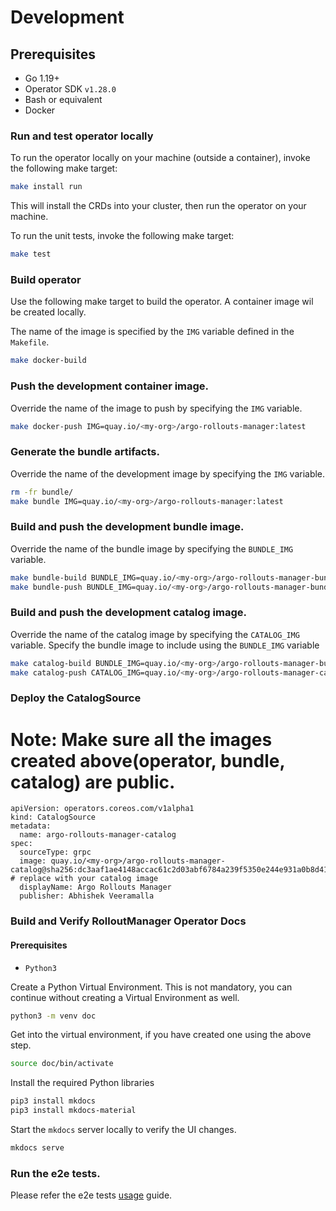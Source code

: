 
# Development

## Prerequisites

 * Go 1.19+
 * Operator SDK `v1.28.0`
 * Bash or equivalent
 * Docker

### Run and test operator locally

To run the operator locally on your machine (outside a container), invoke the following make target:

``` bash
make install run
```

This will install the CRDs into your cluster, then run the operator on your machine.

To run the unit tests, invoke the following make target:

``` bash
make test
```

### Build operator

Use the following make target to build the operator. A container image wil be created locally.

The name of the image is specified by the `IMG` variable defined in the `Makefile`.

``` bash
make docker-build
```

### Push the development container image.

Override the name of the image to push by specifying the `IMG` variable.

``` bash
make docker-push IMG=quay.io/<my-org>/argo-rollouts-manager:latest
```

### Generate the bundle artifacts.

Override the name of the development image by specifying the `IMG` variable.

``` bash
rm -fr bundle/
make bundle IMG=quay.io/<my-org>/argo-rollouts-manager:latest
```

### Build and push the development bundle image.

Override the name of the bundle image by specifying the `BUNDLE_IMG` variable.

``` bash
make bundle-build BUNDLE_IMG=quay.io/<my-org>/argo-rollouts-manager-bundle:latest
make bundle-push BUNDLE_IMG=quay.io/<my-org>/argo-rollouts-manager-bundle:latest
```

### Build and push the development catalog image.

Override the name of the catalog image by specifying the `CATALOG_IMG` variable.
Specify the bundle image to include using the `BUNDLE_IMG` variable

``` bash
make catalog-build BUNDLE_IMG=quay.io/<my-org>/argo-rollouts-manager-bundle:latest CATALOG_IMG=quay.io/<my-org>/argo-rollouts-manager-catalog:latest
make catalog-push CATALOG_IMG=quay.io/<my-org>/argo-rollouts-manager-catalog:latest
```

### Deploy the CatalogSource

# Note: Make sure all the images created above(operator, bundle, catalog) are public.

```
apiVersion: operators.coreos.com/v1alpha1
kind: CatalogSource
metadata:
  name: argo-rollouts-manager-catalog
spec:
  sourceType: grpc
  image: quay.io/<my-org>/argo-rollouts-manager-catalog@sha256:dc3aaf1ae4148accac61c2d03abf6784a239f5350e244e931a0b8d414031adc4 # replace with your catalog image
  displayName: Argo Rollouts Manager
  publisher: Abhishek Veeramalla
```

### Build and Verify RolloutManager Operator Docs

#### Prerequisites

- `Python3`

Create a Python Virtual Environment. This is not mandatory, you can continue without creating a Virtual Environment as well.

```bash
python3 -m venv doc
```

Get into the virtual environment, if you have created one using the above step.

```bash
source doc/bin/activate
```

Install the required Python libraries

```bash
pip3 install mkdocs
pip3 install mkdocs-material
```

Start the `mkdocs` server locally to verify the UI changes.

```bash
mkdocs serve
```

### Run the e2e tests.

Please refer the e2e tests [usage](../e2e-tests/usage.md) guide.